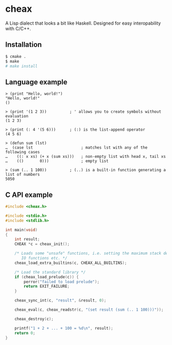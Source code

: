 cheax
=====

A Lisp dialect that looks a bit like Haskell. Designed for easy
interopability with C/C++.

Installation
------------

```sh
$ cmake .
$ make
# make install
```

Language example
----------------

```
> (print "Hello, world!")
"Hello, world!"
()

> (print '(1 2 3))          ; ' allows you to create symbols without evaluation
(1 2 3)

> (print (: 4 '(5 6)))      ; (:) is the list-append operator
(4 5 6)

> (defun sum (lst)
…  (case lst                     ; matches lst with any of the following cases
…    ((: x xs) (+ x (sum xs)))   ; non-empty list with head x, tail xs
…    (()       0)))              ; empty list

> (sum (.. 1 100))          ; (..) is a built-in function generating a list of numbers
5050
```

C API example
-------------

```C
#include <cheax.h>

#include <stdio.h>
#include <stdlib.h>

int main(void)
{
	int result;
	CHEAX *c = cheax_init();

	/* Loads some "unsafe" functions, i.e. setting the maximum stack depth,
	   IO functions etc. */
	cheax_load_extra_builtins(c, CHEAX_ALL_BUILTINS);

	/* Load the standard library */
	if (cheax_load_prelude(c)) {
		perror("failed to load prelude");
		return EXIT_FAILURE;
	}

	cheax_sync_int(c, "result", &result, 0);

	cheax_eval(c, cheax_readstr(c, "(set result (sum (.. 1 100)))"));

	cheax_destroy(c);

	printf("1 + 2 + ... + 100 = %d\n", result);
	return 0;
}
```

